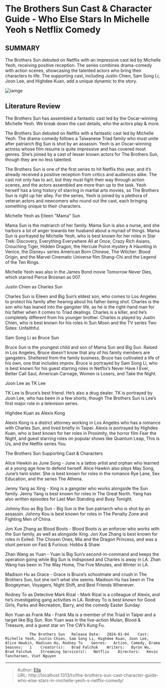 # The Brothers Sun Cast &amp; Character Guide - Who Else Stars In Michelle Yeoh s Netflix Comedy


## SUMMARY 



  The Brothers Sun debuted on Netflix with an impressive cast led by Michelle Yeoh, receiving positive reception.   The series combines drama-comedy with action scenes, showcasing the talented actors who bring their characters to life.   The supporting cast, including Justin Chien, Sam Song Li, Joon Lee, and Highdee Kuan, add a unique dynamic to the story.  

![iamge](https://static1.srcdn.com/wordpress/wp-content/uploads/2024/01/the-brothers-sun-cast-character-guide.jpg)

## Literature Review
The Brothers Sun has assembled a fantastic cast led by the Oscar-winning Michelle Yeoh. We break down the cast details, who the actors play &amp; more.




The Brothers Sun debuted on Netflix with a fantastic cast led by Michelle Yeoh. The drama-comedy follows a Taiwanese Triad family who must unite after patriarch Big Sun is shot by an assassin. Yeoh is an Oscar-winning actress whose film resume is quite impressive and has covered most genres. She’s joined by a cast of lesser known actors for The Brothers Sun, though they are no less talented.




The Brothers Sun is one of the first series to hit Netflix this year, and it’s already received a positive reception from critics and audiences alike. The cast not only has to act, but they must fight their way through action scenes, and the actors assembled are more than up to the task. Yeoh herself has a long history of starring in martial arts movies, so The Brothers Sun is right up her alley. For the series, Yeoh is joined by a plethora of veteran actors and newcomers who round out the cast, each bringing something unique to their characters.


 Michelle Yeoh as Eileen &#34;Mama&#34; Sun 
          

Mama Sun is the matriarch of her family. Mama Sun is also a nurse, and she harbors a lot of anger towards her husband about a myriad of things. Mama Sun is portrayed by Michelle Yeoh, who is best known for her roles in Star Trek: Discovery, Everything Everywhere All at Once, Crazy Rich Asians, Crouching Tiger, Hidden Dragon, the Hercule Poirot mystery A Haunting in Venice, the Disney&#43; series American Born Chinese, The Witcher: Blood Origin, and the Marvel Cinematic Universe film Shang-Chi and the Legend of the Ten Rings.






Michelle Yeoh was also in the James Bond movie Tomorrow Never Dies, which starred Pierce Brosnan as 007.






 Justin Chien as Charles Sun 
          

Charles Sun is Eileen and Big Sun’s eldest son, who comes to Los Angeles to protect his family after hearing about his father being shot. Charles is the son who has leaned into the gangster life, as he is the right-hand man for his father when it comes to Triad dealings. Charles is a killer, and he’s completely different from his younger brother. Charles is played by Justin Chien, who is best known for his roles in Sun Moon and the TV series Two Sides: Unfaithful.



 Sam Song Li as Bruce Sun 
          




Bruce Sun is the youngest child and son of Mama Sun and Big Sun. Raised in Los Angeles, Bruce doesn’t know that any of his family members are gangsters. Sheltered from the family business, Bruce has cultivated a life of his own, one that includes improv. Bruce is portrayed by Sam Song Li, who is best known for his guest starring roles in Netflix’s Never Have I Ever, Better Call Saul, American Carnage, Women is Losers, and Take the Night.



 Joon Lee as TK Lee 
          

TK Lee is Bruce’s best friend. He’s also a drug dealer. TK is portrayed by Joon Lee, who has been in a few shorts, though The Brothers Sun is Lee’s first major role in a television series.



 Highdee Kuan as Alexis Kong 
          




Alexis Kong is a district attorney working in Los Angeles who has a romance with Charles Sun, and lived briefly in Taipei. Alexis is portrayed by Highdee Kuan, who is best known for her roles in Proximity, the horror film Fear the Night, and guest starring roles on popular shows like Quantum Leap, This is Us, and the Netflix series You.  



 The Brothers Sun Supporting Cast &amp; Characters 
         

Alice Hewkin as June Song - June is a tattoo artist and orphan who learned at a young age how to defend herself. Alice Hawkin also plays May Song, June’s twin sister. She is best known for roles in the romance Rye Lane, Sex Education, and the series The Athena.

Jenny Yang as Xing - Xing is a gangster who works alongside the Sun family. Jenny Yang is best known for roles in The Great North. Yang has also written episodes for Last Man Standing and Busy Tonight.




Johnny Kou as Big Sun - Big Sun is the Sun patriarch who is shot by an assassin. Johnny Kou is best known for roles in The Penalty Zone and Fighting Men of China.

Jon Xue Zhang as Blood Boots - Blood Boots is an enforcer who works with the Sun family, as well as alongside Xing. Jon Xue Zhang is best known for roles in Exiled: The Chosen Ones, Mia and the Dragon Princess, and was a stunt person on Fast &amp; Furious: Hobbs &amp; Shaw.

Zhan Wang as Yuan - Yuan is Big Sun’s second-in-command and keeps the operation going while Big Sun is indisposed and Charles is away in LA. Zhan Wang has been in The Way Home, The Five Minutes, and Winter in LA.

Madison Hu as Grace - Grace is Bruce’s schoolmate and crush in The Brothers Sun, but she isn’t what she seems. Madison Hu has been in The Boogeyman, Voyagers, Night Shift, and Best Friends Whenever.

Rodney To as Detective Mark Rizal - Mark Rizal is a colleague of Alexis, and he’s investigating gang activities in LA. Rodney To is best known for Good Girls, Parks and Recreation, Barry, and the comedy Easter Sunday.




Ron Yuan as Frank Ma - Frank Ma is a member of the Triad in Taipei and a target like Big Sun. Ron Yuan was in the live-action Mulan, Blood &amp; Treasure, and a guest star on The CW’s Kung Fu.

               The Brothers Sun   Release Date:   2024-01-04    Cast:   Michelle Yeoh, Justin Chien, Sam Song Li, Highdee Kuan, Joon Lee, Alice Hewkin, Madison Hu, Rodney To    Genres:   Action, Comedy, Drama    Seasons:   1    Creator(s):   Brad Falchuk    Writers:   Byron Wu, Brad Falchuk    Streaming Service(s):   Netflix    Directors:   Kevin Tancharoen, Viet Nguyen      

---

> Author: [Ella](https://instagram.hk.cn/)  
> URL: http://localhost:1313/tv/the-brothers-sun-cast-character-guide-who-else-stars-in-michelle-yeoh-s-netflix-comedy/  

